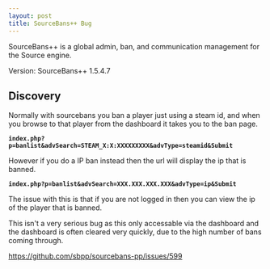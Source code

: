 ```yaml
---
layout: post
title: SourceBans++ Bug
---
```


SourceBans++ is a global admin, ban, and communication management for the Source engine.


Version: SourceBans++ 1.5.4.7

## Discovery

Normally with sourcebans you ban a player just using a steam id, and when you browse to that player from the dashboard
it takes you to the ban page.

**`index.php?p=banlist&advSearch=STEAM_X:X:XXXXXXXXX&advType=steamid&Submit`**

However if you do a IP ban instead then the url will display the ip that is banned.

**`index.php?p=banlist&advSearch=XXX.XXX.XXX.XXX&advType=ip&Submit`**

The issue with this is that if you are not logged in then you can view the ip of the player that is banned.

This isn't a very serious bug as this only accessable via the dashboard and the dashboard is often cleared very quickly,
due to the high number of bans coming through.


https://github.com/sbpp/sourcebans-pp/issues/599
